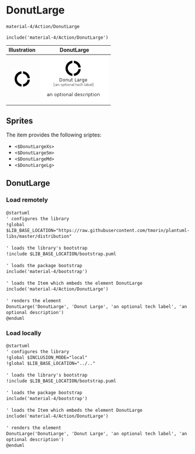 # DonutLarge


```text
material-4/Action/DonutLarge
```

```text
include('material-4/Action/DonutLarge')
```



| Illustration | DonutLarge |
| :---: | :---: |
| ![illustration for Illustration](../../material-4/Action/DonutLarge.png) | ![illustration for DonutLarge](../../material-4/Action/DonutLarge.Local.png) |



## Sprites
The item provides the following sriptes:

- `<$DonutLargeXs>`
- `<$DonutLargeSm>`
- `<$DonutLargeMd>`
- `<$DonutLargeLg>`





## DonutLarge

### Load remotely
```plantuml
@startuml
' configures the library
!global $LIB_BASE_LOCATION="https://raw.githubusercontent.com/tmorin/plantuml-libs/master/distribution"

' loads the library's bootstrap
!include $LIB_BASE_LOCATION/bootstrap.puml

' loads the package bootstrap
include('material-4/bootstrap')

' loads the Item which embeds the element DonutLarge
include('material-4/Action/DonutLarge')

' renders the element
DonutLarge('DonutLarge', 'Donut Large', 'an optional tech label', 'an optional description')
@enduml
```

### Load locally
```plantuml
@startuml
' configures the library
!global $INCLUSION_MODE="local"
!global $LIB_BASE_LOCATION="../.."

' loads the library's bootstrap
!include $LIB_BASE_LOCATION/bootstrap.puml

' loads the package bootstrap
include('material-4/bootstrap')

' loads the Item which embeds the element DonutLarge
include('material-4/Action/DonutLarge')

' renders the element
DonutLarge('DonutLarge', 'Donut Large', 'an optional tech label', 'an optional description')
@enduml
```

